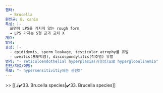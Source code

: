 ```yaml
---
챕터:
  - Brucella
원인균: B. canis
특성: |-
  표면에 LPS를 가지지 않는 rough form
  → LPS 가지는 S형 균과 교차 X
개요: 
발생: 
증상: |-
  - epididymis, sperm leakage, testicular atrophy를 유발
  - uveitis(포도막염), discospondylitis(척추염) 유발
병리: "- reticuloendothelial hyperplasia(과형성)으로 hyperglobulinemia"
진단/치료/예방: 
족보: "- hypersensitivitiy와는 관련X"
---
```

\>> [[./✔️33. Brucella species|✔️33. Brucella species]]